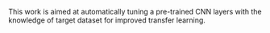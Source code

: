 This work is aimed at automatically tuning a pre-trained CNN layers with the knowledge of target dataset for improved transfer learning. 
